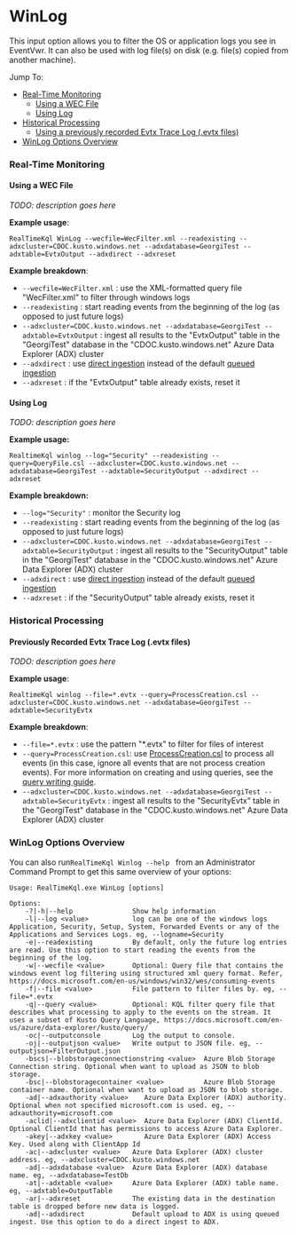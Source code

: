 # WinLog

This input option allows you to filter the OS or application logs you see in EventVwr. It can also be used with log file(s) on disk (e.g. file(s) copied from another machine).

Jump To:

* [Real-Time Monitoring](#RealTimeMonitoring)
  * [Using a WEC File](#UsingAWecFile)
  * [Using Log](#UsingLog) 
* [Historical Processing](#HistoricalProcessing)
  * [Using a previously recorded Evtx Trace Log (.evtx files)](#RecordedEvtx)
* [WinLog Options Overview](#WinLogOptionsOverview)

### <a id="RealTimeMonitoring"></a>Real-Time Monitoring

#### <a id="UsingAWecFile"></a>Using a WEC File

*TODO: description goes here*

**Example usage**:

`RealTimeKql WinLog --wecfile=WecFilter.xml --readexisting --adxcluster=CDOC.kusto.windows.net --adxdatabase=GeorgiTest --adxtable=EvtxOutput --adxdirect --adxreset`

**Example breakdown**:

* `--wecfile=WecFilter.xml` : use the XML-formatted query file "WecFilter.xml" to filter through windows logs
*  `--readexisting` : start reading events from the beginning of the log (as opposed to just future logs)
* `--adxcluster=CDOC.kusto.windows.net --adxdatabase=GeorgiTest --adxtable=EvtxOutput` : ingest all results to the "EvtxOutput" table in the "GeorgiTest" database in the "CDOC.kusto.windows.net" Azure Data Explorer (ADX) cluster
* `--adxdirect` : use [direct ingestion](https://docs.microsoft.com/en-us/azure/data-explorer/kusto/api/netfx/about-kusto-ingest#direct-ingestion) instead of the default [queued ingestion](https://docs.microsoft.com/en-us/azure/data-explorer/kusto/api/netfx/about-kusto-ingest#queued-ingestion)
* `--adxreset` : if the "EvtxOutput" table already exists, reset it

#### <a id="UsingLog"></a>Using Log

*TODO: description goes here*

**Example usage:**

`RealtimeKql winlog --log="Security" --readexisting --query=QueryFile.csl --adxcluster=CDOC.kusto.windows.net --adxdatabase=GeorgiTest --adxtable=SecurityOutput --adxdirect --adxreset`

**Example breakdown:**

* `--log="Security"` : monitor the Security log
*  `--readexisting` : start reading events from the beginning of the log (as opposed to just future logs)
* `--adxcluster=CDOC.kusto.windows.net --adxdatabase=GeorgiTest --adxtable=SecurityOutput` : ingest all results to the "SecurityOutput" table in the "GeorgiTest" database in the "CDOC.kusto.windows.net" Azure Data Explorer (ADX) cluster
* `--adxdirect` : use [direct ingestion](https://docs.microsoft.com/en-us/azure/data-explorer/kusto/api/netfx/about-kusto-ingest#direct-ingestion) instead of the default [queued ingestion](https://docs.microsoft.com/en-us/azure/data-explorer/kusto/api/netfx/about-kusto-ingest#queued-ingestion)
* `--adxreset` : if the "SecurityOutput" table already exists, reset it



### <a id="HistoricalProcessing"></a>Historical Processing

#### <a id="RecordedEvtx"></a>Previously Recorded Evtx Trace Log (.evtx files)

*TODO: description goes here*

**Example usage**:

`RealtimeKql winlog --file=*.evtx --query=ProcessCreation.csl --adxcluster=CDOC.kusto.windows.net --adxdatabase=GeorgiTest --adxtable=SecurityEvtx`

**Example breakdown**:

* `--file=*.evtx` : use the pattern "*.evtx" to filter for files of interest
* `--query=ProcessCreation.csl`: use [ProcessCreation.csl](../Source/RealTimeKql/ProcessCreation.csl) to process all events (in this case, ignore all events that are not process creation events). For more information on creating and using queries, see the [query writing guide](QueryGuide.md).
* `--adxcluster=CDOC.kusto.windows.net --adxdatabase=GeorgiTest --adxtable=SecurityEvtx` : ingest all results to the "SecurityEvtx" table in the "GeorgiTest" database in the "CDOC.kusto.windows.net" Azure Data Explorer (ADX) cluster



### <a id="WinLogOptionsOverview"></a>WinLog Options Overview

You can also run`RealTimeKql Winlog --help ` from an Administrator Command Prompt to get this same overview of your options:

```
Usage: RealTimeKql.exe WinLog [options]

Options:
	-?|-h|--help               Show help information
	-l|--log <value>           log can be one of the windows logs Application, Security, Setup, System, Forwarded Events or any of the Applications and Services Logs. eg, --logname=Security
	-e|--readexisting          By default, only the future log entries are read. Use this option to start reading the events from the beginning of the log.
	-w|--wecfile <value>       Optional: Query file that contains the windows event log filtering using structured xml query format. Refer, https://docs.microsoft.com/en-us/windows/win32/wes/consuming-events
	-f|--file <value>          File pattern to filter files by. eg, --file=*.evtx
	-q|--query <value>         Optional: KQL filter query file that describes what processing to apply to the events on the stream. It uses a subset of Kusto Query Language, https://docs.microsoft.com/en-us/azure/data-explorer/kusto/query/
	-oc|--outputconsole        Log the output to console.
	-oj|--outputjson <value>   Write output to JSON file. eg, --outputjson=FilterOutput.json
	-bscs|--blobstorageconnectionstring <value>  Azure Blob Storage Connection string. Optional when want to upload as JSON to blob storage.
	-bsc|--blobstoragecontainer <value>          Azure Blob Storage container name. Optional when want to upload as JSON to blob storage.
	-ad|--adxauthority <value>    Azure Data Explorer (ADX) authority. Optional when not specified microsoft.com is used. eg, --adxauthority=microsoft.com
	-aclid|--adxclientid <value>  Azure Data Explorer (ADX) ClientId. Optional ClientId that has permissions to access Azure Data Explorer.
	-akey|--adxkey <value>        Azure Data Explorer (ADX) Access Key. Used along with ClientApp Id
	-ac|--adxcluster <value>   Azure Data Explorer (ADX) cluster address. eg, --adxcluster=CDOC.kusto.windows.net
	-ad|--adxdatabase <value>  Azure Data Explorer (ADX) database name. eg, --adxdatabase=TestDb
	-at|--adxtable <value>     Azure Data Explorer (ADX) table name. eg, --adxtable=OutputTable
	-ar|--adxreset             The existing data in the destination table is dropped before new data is logged.
	-ad|--adxdirect            Default upload to ADX is using queued ingest. Use this option to do a direct ingest to ADX.
```